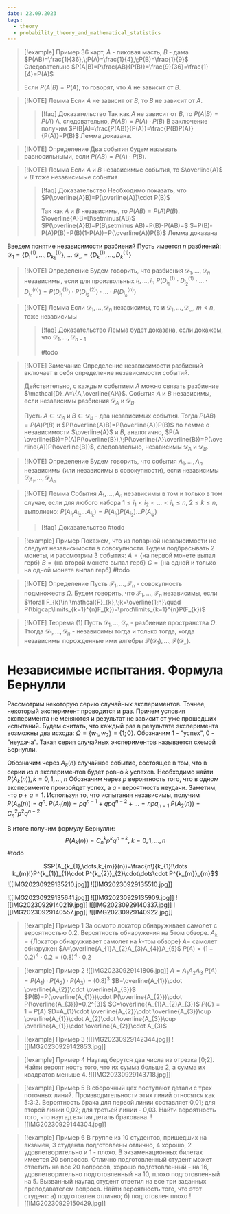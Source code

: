 ```yaml
---
date: 22.09.2023
tags:
  - theory
  - probability_theory_and_mathematical_statistics
---
```


> [!example] Пример
> 36 карт, $A$ - пиковая масть, $B$ - дама
> $P(AB)=\frac{1}{36},\;P(A)=\frac{1}{4},\;P(B)=\frac{1}{9}$
> Следовательно $P(A|B)=P\frac{AB}{P(B)}=\frac{9}{36}=\frac{1}{4}=P(A)$
>
> Если $P(A|B)=P(A)$, то говорят, что $A$ не зависит от $B$.

> [!NOTE] Лемма
> Если $A$ не зависит от $B$, то $B$ не зависит от $A$.
> > [!faq] Доказательство
> > Так как $A$ не зависит от $B$, то $P(A|B)=P(A)$
> > А, следовательно, $P(AB)=P(A)\cdot P(B)$
> > В заключение получим $P(B|A)=\frac{P(AB)}{P(A)}=\frac{P(B)P(A)}{P(A)}=P(B)$
> > Лемма доказана.

> [!NOTE] Определение
> Два события будем называть равносильными, если $P(AB)=P(A)\cdot P(B)$.

> [!NOTE] Лемма
> Если $A$ и $B$ независимые события, то $\overline{A}$ и $B$ тоже независимые события
>> [!faq] Доказательство
> > Необходимо показать, что $P(\overline{A}B)=P(\overline{A})\cdot P(B)$
> >
> > Так как $A$ и $B$ независимы, то $P(AB)=P(A)P(B)$.
> > $\overline{A}B=B\setminus(AB)$
> > $P(\overline{A}B)=P(B\setminus AB)=P(B)-P(AB)=$
> > $=P(B)-P(A)P(B)=P(B)(1-P(A))=P(\overline{A})P(B)$
> > Лемма доказана

Введем понятие независимости разбиений
Пусть имеется $n$ разбиений:
$\mathcal{D_{1}}=\{D_{!}^{(1)},\dots,D_{k_{1}}^{(1)}\},$
$\dots$
$\mathcal{D_{n}}=\{D_{k}^{(1)},\dots,D_{k}^{(1)}\}$

> [!NOTE] Определение
> Будем говорить, что разбиения $\mathcal{D}_{1},\dots,\mathcal{D}_{n}$ независимы, если для произвольных $i_{1},\dots,i_{n}$
> $P(D_{i_{1}}^{(1)}\cdot D_{i_{2}}^{(1)}\cdot\dots\cdot D_{i_{n}}^{(n)})=P(D_{i_{1}}^{(1)})\cdot P(D_{i_{2}}^{(2)})\cdot\dots\cdot P(D_{i_{n}}^{(n)})$

> [!NOTE] Лемма
> Если $\mathcal{D}_{1},\dots,\mathcal{D}_n$ независимы, то и $\mathcal{D_{1}},\dots, \mathcal{D_{m}},\;m<n$, тоже независимы
> >[!faq] Доказательство
> > Лемма будет доказана, если докажем, что $\mathcal{D}_{1},\dots,\mathcal{D}_{n-1}$
> > 
> > #todo 


> [!NOTE] Замечание
> Определение независимости разбиений включает в себя определение независимости событий.
> 
> Действительно, с каждым событием $A$ можно  связать разбиение $\mathcal{D}_A=\{A,\overline{A}\}$. События $A$ и $B$ независимы, если независимы разбиения $\mathcal{D}_{A}$ и $\mathcal{D}_B$.
> 
> Пусть $A\in \mathcal{D}_A$ и $B\in \mathcal{D}_B$ - два независимых события. Тогда $P(AB)=P(A)P(B)$ и $P(\overline{A}B)=P(\overline{A})P(B)$ по лемме о независимости $\overline{A}$ и $B$, аналогично, $P(A \overline{B})=P(A)P(\overline{B}),\;P(\overline{A}\overline{B})=P(\overline{A})P(\overline{B})$, следовательно, независимы $\mathcal{D}_A$ и $\mathcal{D}_B$.


> [!NOTE] Определение
> Будем говорить, что события $A_{1},\dots,A_{n}$ независимы (или независимы в совокупности), если независимы $\mathcal{D}_{A_{1}},\dots,\mathcal{D}_{A_{n}}$

> [!NOTE] Лемма
> События $A_{1},\dots,A_{n}$ независимы в том и только в том случае, если для любого набора $1\leq i_{1}< i_{2}<\dots<i_{k}\leq n$, $2\leq k\leq n$, выполнено: $P(A_{i_{1}}A_{i_{2}}\dots A_{i_{k}})=P(A_{i_{1}})P(A_{i_{2}})\dots P(A_{i_{k}})$
> >[!faq] Доказательство
> > #todo 


> [!example] Пример
> Покажем, что из попарной независимости не следует независимости в совокупности. Будем подбрасывать 2 монеты, и рассмотрим 3 события:
> $A=\{\text{на первой монете выпал герб}\}$
> $B=\{\text{на второй монете выпал герб}\}$
> $C = \{\text{на одной и только на одной монете выпал герб}\}$
> #todo 

> [!NOTE] Определение
> Пусть $\mathcal{F}_{1},\dots,\mathcal{F}_{n}$ - совокупность подмножеств $\Omega$. Будем говорить, что $\mathcal{F}_{1},\dots,\mathcal{F}_{n}$ независимы, если $\forall F_{k}\in \mathcal{F}_{k},\;k=\overline{1;n}\quad P(\bigcap\limits_{k=1}^{n}F_{k})=\prod\limits_{k=1}^{n}P(F_{k})$

> [!NOTE] Теорема (1)
> Пусть $\mathcal{D}_{1},\dots,\mathcal{D}_{n}$ - разбиение пространства $\Omega$. Ттогда $\mathcal{D}_{1},\dots,\mathcal{D}_{n}$ - независимы тогда и только тогда, когда независимы порожденные ими алгебры $\mathcal{F(D_{1})},\dots,\mathcal{F(D_{n})}$.

# Независимые испытания. Формула Бернулли
Рассмотрим некоторую серию случайных экспериментов. Точнее, некоторый эксперимент проводится и раз. Причем условия эксперимента не меняются и результат не зависит от уже прошедших испытаний.
Будем считать, что каждый раз в результате эксперимента возможны два исхода: $\Omega=\{w_{1},w_{2}\}=\{1;0\}$. Обозначим 1 - "успех", 0 - "неудача".
Такая серия случайных экспериментов называется схемой Бернулли.

Обозначим через $A_{k}(n)$ случайное событие, состоящее в том, что в серии из $n$ экспериментов будет ровно $k$ успехов.
Необходимо найти $P(A_{k}(n)), k=0,1,\dots,n$
Обозначим через $p$ вероятность того, что в одном эксперименте произойдет успех, а $q$ - вероятность неудачи.
Заметим, что $p+q=1$.
Используя то, что испытания независимы, получим $P(A_{0}(n))=q^{n}$.
$P(A_{1}(n))=pq^{n-1}+qpq^{n-2}+\dots=npq_{n-1}$
$P(A_{2}(n))=C^{2}_{n}p^{2}q^{n-2}$

В итоге получим формулу Бернулли:
$$P(A_{k}(n))=C^{k}_{n}p^{k}q^{n-k},\;k=0,1,\dots,n$$
#todo 

$$P(A_{k_{1},\dots,k_{m}}(n))=\frac{n!}{k_{1}!\dots k_{m}!}P^{k_{1}}_{1}\cdot P^{k_{2}}_{2}\cdot\dots\cdot P^{k_{m}}_{m}$$
![[IMG20230929135210.jpg]]
![[IMG20230929135510.jpg]]

![[IMG20230929135641.jpg]]
![[IMG20230929135909.jpg]]
![[IMG20230929140219.jpg]]
![[IMG20230929140337.jpg]]
![[IMG20230929140557.jpg]]
![[IMG20230929140922.jpg]]



> [!example] Пример 1
> За осмотр локатор обнаруживает самолет с вероятностью 0.2. Вероятность обнаружения на 5том обзоре.
> $A_{k}=\{\text{Локатор обнаруживает самолет на }k \text{-том обзоре}\}$
> $A=$ самолет обнаружен
> $A=\overline{A_{1}A_{2}A_{3}A_{4}}A_{5}$
> $P(A)=(1-0.2)^{4}\cdot0.2=(0.8)^{4}\cdot0.2$

> [!example] Пример 2
> ![[IMG20230929141806.jpg]]
> $A=A_{1}A_{2}A_{3}$
> $P(A)=P(A_{1})\cdot P(A_{2})\cdot P(A_{3})=(0.8)^{3}$
> $B=\overline{A_{1}}\cdot \overline{A_{2}}\cdot \overline{A_{3}}$
> $P(B)=P(\overline{A_{1}})\cdot P(\overline{A_{2}})\cdot P(\overline{A_{3}})=0.2^{3}$
> $C=\overline{A_{1}A_{2}A_{3}}$
> $P(C)=1-P(A)$
> $D=A_{1}\cdot \overline{A_{2}}\cdot \overline{A_{3}}\cup \overline{A_{1}}\cdot A_{2}\cdot \overline{A_{3}}\cup \overline{A_{1}}\cdot \overline{A_{2}}\cdot A_{3}$


> [!example] Пример 3
> ![[IMG20230929142344.jpg]]
> ![[IMG20230929142853.jpg]]

> [!example] Пример 4
> Наугад берутся два числа из отрезка [0;2]. Найти вероят ность того, что их сумма больше 2, а сумма их квадратов меньше 4.
> ![[IMG20230929143718.jpg]]
> 

> [!example] Пример 5
> В сборочный цех поступают детали с трех поточных линий. Производительности этих линий относятся как 5:3:2. Вероятность брака для первой линии составляет 0,01; для второй линии 0,02; для третьей линии - 0,03. Найти вероятность того, что наугад взятая деталь бракована.
> ![[IMG20230929144304.jpg]]


> [!example] Пример 6
> В группе из 10 студентов, пришедших на экзамен, 3 студента подготовлены отлично, 4 хорошо, 2 удовлетворительно и 1 - плохо. В экзаменационных билетах имеется 20 вопросов.
> Отлично подготовленный студент может ответить на все 20 вопросов, хорошо подготовленный - на 16, удовлетворительно подготовленный на 10, плохо подготовленный на 5.
> Вызванный наугад студент ответил на все три заданных преподавателем вопроса. Найти вероятность того, что этот студент:
> а) подготовлен отлично;
> б) подготовлен плохо
> ![[IMG20230929150429.jpg]]


